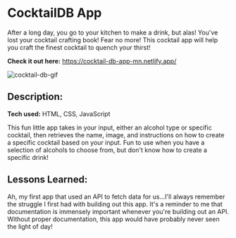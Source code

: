 # CocktailDB App

After a long day, you go to your kitchen to make a drink, but alas! You've lost your cocktail crafting book! Fear no more! This cocktail app will help you craft the finest cocktail to quench your thirst!

**Check it out here:** https://cocktail-db-app-mn.netlify.app/

![cocktail-db-gif](https://github.com/malaz-naquib/CocktailDB-App/assets/113329798/d5d46561-ce58-487a-be83-468b88f13cd4)

## Description:

**Tech used:** HTML, CSS, JavaScript

This fun little app takes in your input, either an alcohol type or specific cocktail, then retrieves the name, image, and instructions on how to create a specific cocktail based on your input. Fun to use when you have a selection of alcohols to choose from, but don't know how to create a specific drink!

## Lessons Learned:

Ah, my first app that used an API to fetch data for us...I'll always remember the struggle I first had with building out this app. It's a reminder to me that documentation is immensely important whenever you're building out an API. Without proper documentation, this app would have probably never seen the light of day!
